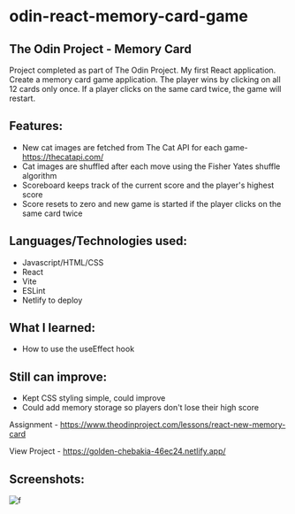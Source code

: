 # odin-react-memory-card-game
## The Odin Project - Memory Card

Project completed as part of The Odin Project. My first React application. Create a memory card game application. The player wins by clicking on all 12 cards only once. If a player clicks on the same card twice, the game will restart.

## Features:
 - New cat images are fetched from The Cat API for each game- https://thecatapi.com/
 - Cat images are shuffled after each move using the Fisher Yates shuffle algorithm
 - Scoreboard keeps track of the current score and the player's highest score
 - Score resets to zero and new game is started if the player clicks on the same card twice

## Languages/Technologies used:
 - Javascript/HTML/CSS
 - React
 - Vite
 - ESLint
 - Netlify to deploy

## What I learned:
 - How to use the useEffect hook
 
## Still can improve:
 - Kept CSS styling simple, could improve
 - Could add memory storage so players don't lose their high score

Assignment - https://www.theodinproject.com/lessons/react-new-memory-card

View Project - https://golden-chebakia-46ec24.netlify.app/

## Screenshots:
![f](https://user-images.githubusercontent.com/97067689/262142290-03975f8d-53c6-47be-bdad-c1e33c2e9bb1.png)

